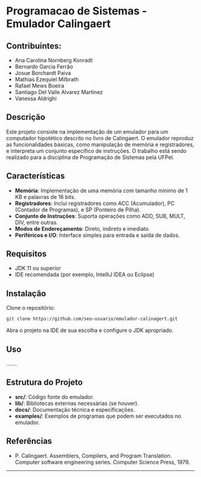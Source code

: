 # Programacao de Sistemas - Emulador Calingaert 
## Contribuintes:
- Ana Carolina Nornberg Konradt
- Bernardo Garcia Ferrão
- Josue Borchardt Paiva
- Mathias Ezequiel Milbrath 
- Rafael Mews Boeira
- Santiago Del Valle Alvarez Martinez 
- Vanessa Aldrighi 


## Descrição

Este projeto consiste na implementação de um emulador para um computador hipotético descrito no livro de Calingaert. O emulador reproduz as funcionalidades básicas, como manipulação de memória e registradores, e interpreta um conjunto específico de instruções. O trabalho está sendo realizado para a disciplina de Programação de Sistemas pela UFPel.

## Características

- **Memória**: Implementação de uma memória com tamanho mínimo de 1 KB e palavras de 16 bits.
- **Registradores**: Inclui registradores como ACC (Acumulador), PC (Contador de Programas), e SP (Ponteiro de Pilha).
- **Conjunto de Instruções**: Suporta operações como ADD, SUB, MULT, DIV, entre outras.
- **Modos de Endereçamento**: Direto, indireto e imediato.
- **Periféricos e I/O**: Interface simples para entrada e saída de dados.

## Requisitos

- JDK 11 ou superior
- IDE recomendada (por exemplo, IntelliJ IDEA ou Eclipse)

## Instalação

Clone o repositório:

```bash
git clone https://github.com/seu-usuario/emulador-calinagert.git
```

Abra o projeto na IDE de sua escolha e configure o JDK apropriado.

## Uso

.......

## Estrutura do Projeto

- **src/**: Código fonte do emulador.
- **lib/**: Bibliotecas externas necessárias (se houver).
- **docs/**: Documentação técnica e especificações.
- **examples/**: Exemplos de programas que podem ser executados no emulador.

## Referências

- P. Calingaert. Assemblers, Compilers, and Program Translation. Computer software engineering series. Computer Science Press, 1979.

---
